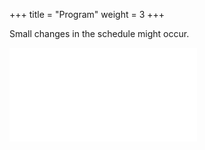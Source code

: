 +++
title = "Program"
weight = 3
+++

Small changes in the schedule might occur.

![](Program_NMQC25.pdf)
